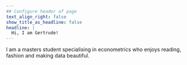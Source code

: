 ```yaml
---
## Configure header of page
text_align_right: false
show_title_as_headline: false
headline: |
  Hi, I am Gertrude!
---
```


I am a masters student specialising in econometrics who enjoys reading, fashion and making data beautiful.